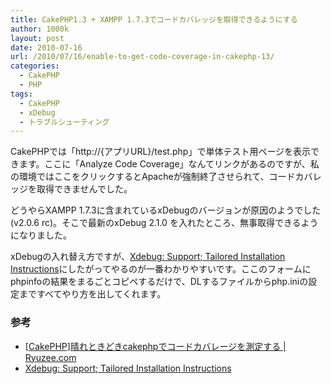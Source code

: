 ```yaml
---
title: CakePHP1.3 + XAMPP 1.7.3でコードカバレッジを取得できるようにする
author: 1000k
layout: post
date: 2010-07-16
url: /2010/07/16/enable-to-get-code-coverage-in-cakephp-13/
categories:
  - CakePHP
  - PHP
tags:
  - CakePHP
  - xDebug
  - トラブルシューティング
---
```

CakePHPでは「http://{アプリURL}/test.php」で単体テスト用ページを表示できます。ここに「Analyze Code Coverage」なんてリンクがあるのですが、私の環境ではここをクリックするとApacheが強制終了させられて、コードカバレッジを取得できませんでした。

どうやらXAMPP 1.7.3に含まれているxDebugのバージョンが原因のようでした(v2.0.6 rc)。そこで最新のxDebug 2.1.0 を入れたところ、無事取得できるようになりました。

xDebugの入れ替え方ですが、[Xdebug: Support; Tailored Installation Instructions](http://www.xdebug.org/find-binary.php)にしたがってやるのが一番わかりやすいです。ここのフォームにphpinfoの結果をまるごとコピペするだけで、DLするファイルからphp.iniの設定まですべてやり方を出してくれます。

### 参考

  * [[CakePHP]晴れときどきcakephpでコードカバレージを測定する | Ryuzee.com](http://www.ryuzee.com/contents/blog/2430)
  * [Xdebug: Support; Tailored Installation Instructions](http://www.xdebug.org/find-binary.php)